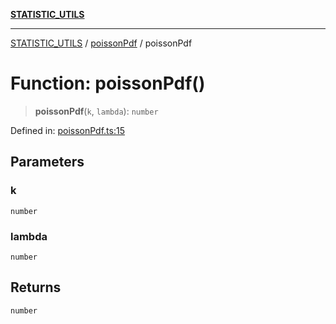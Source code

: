 [**STATISTIC_UTILS**](../../README.md)

***

[STATISTIC_UTILS](../../README.md) / [poissonPdf](../README.md) / poissonPdf

# Function: poissonPdf()

> **poissonPdf**(`k`, `lambda`): `number`

Defined in: [poissonPdf.ts:15](https://github.com/dailker/everyutil/blob/0531b9744e97cf76b2fb0fb9c6a72c61ec9e2b23/src/statistic/poissonPdf.ts#L15)

## Parameters

### k

`number`

### lambda

`number`

## Returns

`number`
